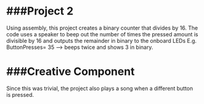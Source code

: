 ###Project 2
======
Using assembly, this project creates a binary counter that divides by 16. The code uses
a speaker to beep out the number of times the pressed amount is divisible by 16 and outputs
the remainder in binary to the onboard LEDs E.g. ButtonPresses= 35 --> beeps twice and shows
3 in binary.

###Creative Component
======
Since this was trivial, the project also plays a song when a different button is pressed.
